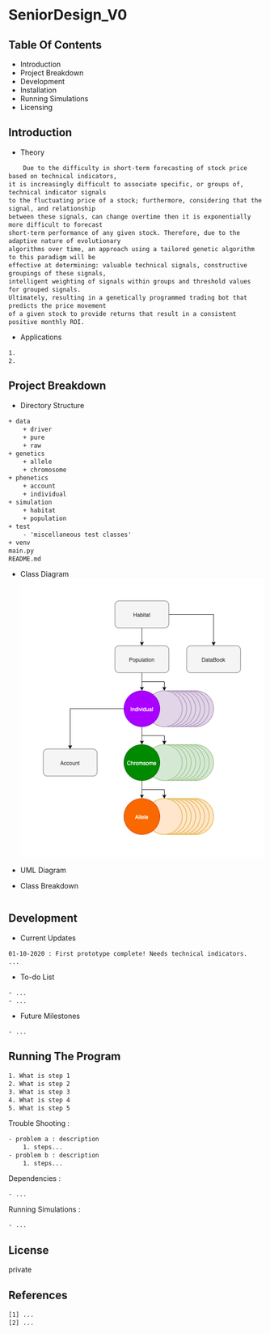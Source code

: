 # SeniorDesign_V0

## Table Of Contents
- Introduction
- Project Breakdown
- Development 
- Installation
- Running Simulations
- Licensing

## Introduction
- Theory
```
    Due to the difficulty in short-term forecasting of stock price based on technical indicators,
it is increasingly difficult to associate specific, or groups of, technical indicator signals 
to the fluctuating price of a stock; furthermore, considering that the signal, and relationship 
between these signals, can change overtime then it is exponentially more difficult to forecast 
short-term performance of any given stock. Therefore, due to the adaptive nature of evolutionary 
algorithms over time, an approach using a tailored genetic algorithm to this paradigm will be 
effective at determining: valuable technical signals, constructive groupings of these signals,
intelligent weighting of signals within groups and threshold values for grouped signals. 
Ultimately, resulting in a genetically programmed trading bot that predicts the price movement 
of a given stock to provide returns that result in a consistent positive monthly ROI.
```
- Applications
```
1.
2.

```

## Project Breakdown
- Directory Structure
```
+ data
    + driver
    + pure
    + raw
+ genetics
    + allele
    + chromosome
+ phenetics
    + account
    + individual
+ simulation
    + habitat
    + population
+ test
    - 'miscellaneous test classes'
+ venv
main.py
README.md
```

- Class Diagram
![what is this](class_diagram.png)

- UML Diagram

- Class Breakdown
```

```
## Development
- Current Updates
```
01-10-2020 : First prototype complete! Needs technical indicators.
...
```
- To-do List
```
- ...
- ...
```
- Future Milestones
```
- ...
```

## Running The Program
```
1. What is step 1
2. What is step 2
3. What is step 3
4. What is step 4
5. What is step 5
```
Trouble Shooting :
```
- problem a : description
    1. steps...
- problem b : description
    1. steps...

```
Dependencies :
```
- ...
```
Running Simulations :
```
- ...
```

## License
private

## References
```
[1] ...
[2] ...
```